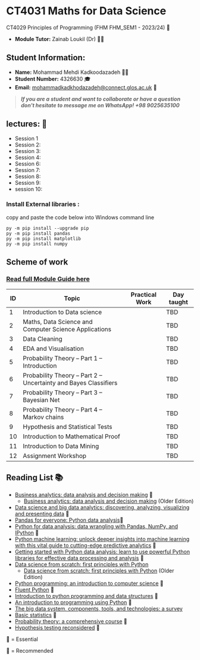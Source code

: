 # CT4031 Maths for Data Science
CT4029 Principles of Programming (FHM FHM_SEM1 - 2023/24) :notebook:
- **Module Tutor:**  Zainab Loukil (Dr) :woman_teacher:
## Student Information:
- **Name:** Mohammad Mehdi Kadkoodazadeh :man_student:
- **Student Number:** 4326630 :mortar_board:
- **Email:** mohammadkadkhodazadeh@connect.glos.ac.uk :email:
> **_If you are a student and want to collaborate or have a question don't hesitate to message me on WhatsApp! +98 9025635100_**
 
 ## lectures: :book:
- Session 1 []()
- Session 2: []()
- Session 3: []()
- Session 4: []()
- Session 6: []()
- Session 7: []()
- Session 8: []()
- Session 9: []()
- session 10:[]()

### Install External libraries :

copy and paste the code below into Windows command line 
```shell
py -m pip install --upgrade pip
py -m pip install pandas
py -m pip install matplotlib
py -m pip install numpy
```
## Scheme of work
### [Read full Module Guide here ]()

| ID | Topic                                                           | Practical Work | Day  taught |
|----|-----------------------------------------------------------------|----------------|-------------|
| 1  | Introduction to Data science                                    |                | TBD         |
| 2  | Maths, Data Science and Computer Science Applications           |                | TBD         |
| 3  | Data Cleaning                                                   |                | TBD         |
| 4  | EDA and Visualisation                                           |                | TBD         |
| 5  | Probability Theory – Part 1 – Introduction                      |                | TBD         |
| 6  | Probability Theory – Part 2 – Uncertainty and Bayes Classifiers |                | TBD         |
| 7  | Probability Theory – Part 3 – Bayesian Net                      |                | TBD         |
| 8  | Probability Theory – Part 4 – Markov chains                     |                | TBD         |
| 9  | Hypothesis and Statistical Tests                                |                | TBD         |
| 10 | Introduction to Mathematical Proof                              |                | TBD         |
| 11 | Introduction to Data Mining                                     |                | TBD         |
| 12 | Assignment Workshop                                             |                | TBD         |

## Reading List :books:

- [Business analytics: data analysis and decision making](http://resourcelists.glos.ac.uk/items/4F148C25-F2FB-F682-8A8E-DD97A8FF97DA.html) :red_circle:
  - [Business analytics: data analysis and decision making](http://resourcelists.glos.ac.uk/items/CB4C037F-2EFF-29D6-D4A8-4FAD3BACBF4A.html) (Older Edition) 
-  [Data science and big data analytics: discovering, analyzing, visualizing and presenting data](http://resourcelists.glos.ac.uk/items/D5D8791C-21A0-D836-4A97-2BC39D150B02.html) :red_circle:
-  [Pandas for everyone: Python data analysis](http://resourcelists.glos.ac.uk/items/1003523E-5C51-8D1E-5EC7-8828AED8019B.html):red_circle:
-  [Python for data analysis: data wrangling with Pandas, NumPy, and IPython](http://resourcelists.glos.ac.uk/items/67f8c823-401f-4017-8a63-e156a7f9ff96.html) :red_circle:
-  [Python machine learning: unlock deeper insights into machine learning with this vital guide to cutting-edge predictive analytics](http://resourcelists.glos.ac.uk/items/9F239E52-9BFC-268A-E042-6E747390F3EC.html) :red_circle:
-  [Getting started with Python data analysis: learn to use powerful Python libraries for effective data processing and analysis](http://resourcelists.glos.ac.uk/items/2082B707-E195-946C-4550-421DBE2D20DF.html) :red_circle:
-  [Data science from scratch: first principles with Python](http://resourcelists.glos.ac.uk/items/4e0f3f65-9554-417e-b860-1b0add1ff18a.html)
   - [Data science from scratch: first principles with Python](http://resourcelists.glos.ac.uk/items/61CFE9E0-A93D-7D28-64A8-4A261283944C.html) (Older Edition)
- [Python programming: an introduction to computer science](http://resourcelists.glos.ac.uk/items/E84D4BD1-3B37-045A-93F6-0285AE8D34B4.html) :large_blue_circle:
- [Fluent Python](http://resourcelists.glos.ac.uk/items/65FB54A9-15FD-700E-1E49-47EDFDEA7202.html) :large_blue_circle:
- [Introduction to python programming and data structures](http://resourcelists.glos.ac.uk/items/E1AC4941-DCFA-2FE5-EE93-82A3CB4ED492.html) :large_blue_circle:
- [An introduction to programming using Python](http://resourcelists.glos.ac.uk/items/F22B1F42-8DE0-9E4F-A492-9783BAD45345.html) :large_blue_circle:
- [The big data system, components, tools, and technologies: a survey](http://resourcelists.glos.ac.uk/items/CBAA75B0-C3F3-85E0-0B7E-B15D0529DA73.html) 
- [Basic statistics](http://resourcelists.glos.ac.uk/items/5FF2D271-F01E-FF1C-93A1-5C9FB8069C9D.html) :large_blue_circle:
- [Probability theory: a comprehensive course](http://resourcelists.glos.ac.uk/items/A6D07224-0831-7CCC-1284-42825D99CF49.html) :large_blue_circle:
- [Hypothesis testing reconsidered](http://resourcelists.glos.ac.uk/items/C10ED215-8D3D-274E-7A28-3F3D1CC01005.html) :large_blue_circle:
  
:red_circle: = Essential 

:large_blue_circle: = Recommended 
